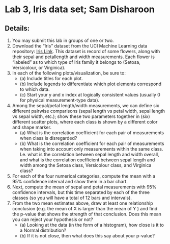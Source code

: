 # Lab 3, Iris data set; Sam Disharoon

## Details:

1. You may submit this lab in groups of one or two.
2. Download the “Iris” dataset from the UCI Machine Learning data repository: [Iris Link](https://archive.ics.uci.edu/ml/datasets/Iris). This dataset is record of some flowers, along with their sepal and petallength and width measurements. Each flower is “labeled” as to which type of Iris family it belongs to (Setosa, Versicolour, or Virginica).
3. In each of the following plots/visualization, be sure to:
    - (a) Include titles for each plot.
    - (b) Include legends to differentiate which plot elements correspond to which data.
    - (c) Start your y and x index at logically consistent values (usually 0 for physical measurement-type data).
4. Among the sepal/petal length/width measurements, we can define six different pairwise comparisons (sepal length vs petal width, sepal length vs sepal width, etc.); show these two parameters together in (six) different scatter plots, where each class is shown by a different color and shape marker.
    - (a) What is the correlation coefficient for each pair of measurements when class is disregarded?
    - (b) What is the correlation coefficient for each pair of measurements when taking into account only measurements within the same class. I.e. what is the correlation between sepal length and width overall, and what is the correlation coefficient between sepal length and width among the Setosa class, Versicolour class, and Virginica class?
5. For each of the four numerical categories, compute the mean with a 95% confidence interval and show them in a bar chart.
6. Next, compute the mean of sepal and petal measurements with 95% confidence intervals, but this time separated by each of the three classes (so you will have a total of 12 bars and intervals).
7. From the two mean estimates above, draw at least one relationship conclusion (e.g. the mean of X is larger than the mean of Y ) and find the p-value that shows the strength of that conclusion. Does this mean you can reject your hypothesis or not?
    - (a) Looking at the data (in the form of a histogram), how close is it to a Normal distribution?
    - (b) If it is not close, then what does this say about your p-value?